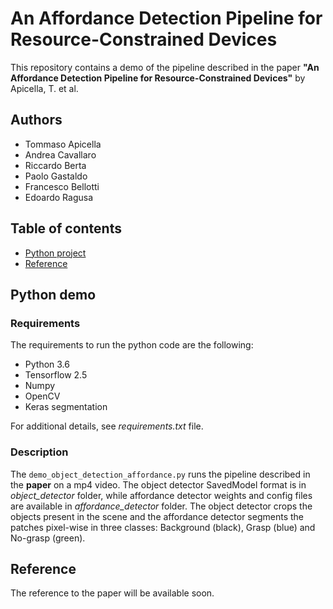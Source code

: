 # An Affordance Detection Pipeline for Resource-Constrained Devices
This repository contains a demo of the pipeline described in the paper **"An Affordance Detection Pipeline for Resource-Constrained Devices"** by Apicella, T. et al.

## Authors 
* Tommaso Apicella
* Andrea Cavallaro  
* Riccardo Berta  
* Paolo Gastaldo 
* Francesco Bellotti
* Edoardo Ragusa

## Table of contents
* [Python project](#python-demo)
* [Reference](#reference)

## Python demo
### Requirements
The requirements to run the python code are the following:
* Python 3.6
* Tensorflow 2.5
* Numpy
* OpenCV
* Keras segmentation

For additional details, see *requirements.txt* file.

### Description
The `demo_object_detection_affordance.py` runs the pipeline described in the **paper** on a mp4 video.
The object detector SavedModel format is in *object_detector* folder, while affordance detector weights and config files are available in *affordance_detector* folder.
The object detector crops the objects present in the scene and the affordance detector segments the patches pixel-wise in three classes: Background (black), Grasp (blue) and No-grasp (green).

## Reference
The reference to the paper will be available soon.
